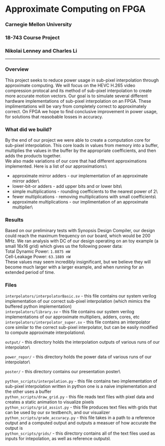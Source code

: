 # Approximate Computing on FPGA

### Carnegie Mellon University
### 18-743 Course Project
### Nikolai Lenney and Charles Li
---
### Overview
This project seeks to reduce power usage in sub-pixel interpolation through approximate computing. We will focus on the HEVC H.265 video compression protocal
and its method of sub-pixel interpolation to create more accurate motion vectors. Our goal is to simulate several different hardware implementations of
sub-pixel interpolation on an FPGA. These implimentations will be vary from completely correct to approximately correct. On FPGA we hope to find conclusive 
improvement in power usage, for solutions that reasobable losses in accuracy.

### What did we build?
By the end of our project we were able to create a computation core for sub-pixel interpolation. This core loads in values from memory into a buffer, multiplies the 
values in the buffer by the appropriate coefficients, and then adds the products together. \
We also made variations of our core that had different approximations implemented. Here is a list of our approximations:\
- approximate mirror adders - our implementation of an approximate mirror adder\
- lower-bit-or adders - add upper bits and or lower bits\
- simple multiplications - rounding coefficients to the nearest power of 2\
- fewer multiplications - removing multiplications with small coefficients\
- approximate multiplications - our implimentation of an approximate multiplier\

### Results
Based on our preliminary tests with Synopsis Design Compiler, our design could reach the maximum frequency on our board, which would be 200 MHz.
We ran analysis with DC of our design operating on an toy example (a small 16x16 grid) which gives us the following power data:\
Total Dynamic Power:  ```1.8875 mW```\
Cell-Leakage Power:  ```63.1889 nW```\
These values may seem incredibly insignificant, but we believe they will become much larger with a larger example, and when running for an extended period of time.

### Files
```interpolators/interpolatorBasic.sv``` - this file contains our system verilog implementation of our correct sub-pixel interpolation (which mimics the buffered python implementation)\
```interpolators/library.sv``` - this file contains our system verilog implementations of our approximate multipliers, adders, cores, etc\
```interpolators/interpolator_super.sv``` - this file contains an interpolator core similar to the correct sub-pixel interpolator, but can be easily modified to compute approximate interpolations\

```output/``` - this directory holds the interpolation outputs of various runs of our interpolator\

```power_repor/``` - this directory holds the power data of various runs of our interpolator\

```poster/``` - this directory contains our presentation poster\

```python_scripts/interpolation.py``` - this file contains two implementation of sub-pixel interpolation written in python one is a naive implementation and the other uses a buffer\
```python_scripts/draw_grid.py``` - this file reads text files with pixel data and creates a static animation to visualize pixels\
```python_scripts/grid_assist.py``` - this file produces text files with grids that can be used by our sv testbench, and our visualizer\
```python_scripts/grade_accuracy.py``` - this file takes in a path to a reference output and a computed output and outputs a measuer of how accurate the output is\
```python_scripts/grids/``` - this directory contains all of the text files used as inputs for intepolation, as well as reference outputs\


